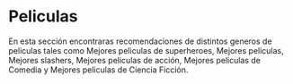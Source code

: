 # Peliculas
En esta sección encontraras recomendaciones de distintos generos de peliculas tales como Mejores peliculas de superheroes, Mejores peliculas, Mejores slashers, Mejores peliculas de acción, Mejores peliculas de Comedia y Mejores peliculas de Ciencia Ficción.
